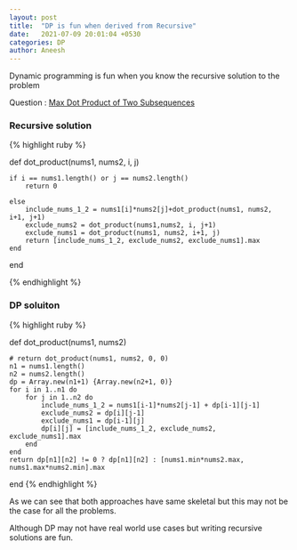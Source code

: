 ```yaml
---
layout: post
title:  "DP is fun when derived from Recursive"
date:   2021-07-09 20:01:04 +0530
categories: DP 
author: Aneesh
---
```

Dynamic programming is fun when you know the recursive solution to the problem

Question : [Max Dot Product of Two Subsequences](https://leetcode.com/problems/max-dot-product-of-two-subsequences/)

### Recursive solution 
{% highlight ruby %}

def dot_product(nums1, nums2, i, j)
    
    if i == nums1.length() or j == nums2.length()
        return 0
    
    else
        include_nums_1_2 = nums1[i]*nums2[j]+dot_product(nums1, nums2, i+1, j+1)
        exclude_nums2 = dot_product(nums1,nums2, i, j+1)
        exclude_nums1 = dot_product(nums1, nums2, i+1, j)
        return [include_nums_1_2, exclude_nums2, exclude_nums1].max
    end 
end 
        
{% endhighlight %}

### DP soluiton 
{% highlight ruby %}

def dot_product(nums1, nums2)
    
    # return dot_product(nums1, nums2, 0, 0)
    n1 = nums1.length()
    n2 = nums2.length()
    dp = Array.new(n1+1) {Array.new(n2+1, 0)}
    for i in 1..n1 do
        for j in 1..n2 do
            include_nums_1_2 = nums1[i-1]*nums2[j-1] + dp[i-1][j-1]
            exclude_nums2 = dp[i][j-1]
            exclude_nums1 = dp[i-1][j]
            dp[i][j] = [include_nums_1_2, exclude_nums2, exclude_nums1].max
        end
    end 
    return dp[n1][n2] != 0 ? dp[n1][n2] : [nums1.min*nums2.max, nums1.max*nums2.min].max
    
end
{% endhighlight %}

As we can see that both approaches have same skeletal but this may not be the case for all the problems. 

Although DP may not have real world use cases but writing recursive solutions are fun. 